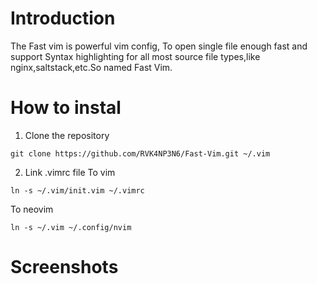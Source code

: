 # Introduction

The Fast vim is powerful vim config, To open single file enough fast and support Syntax highlighting for all most source file types,like nginx,saltstack,etc.So named Fast Vim.

# How to instal

1. Clone the repository

```shell
git clone https://github.com/RVK4NP3N6/Fast-Vim.git ~/.vim
```

2. Link .vimrc file
   To vim

```shell
ln -s ~/.vim/init.vim ~/.vimrc
```

To neovim

```shell
ln -s ~/.vim ~/.config/nvim
```

# Screenshots
